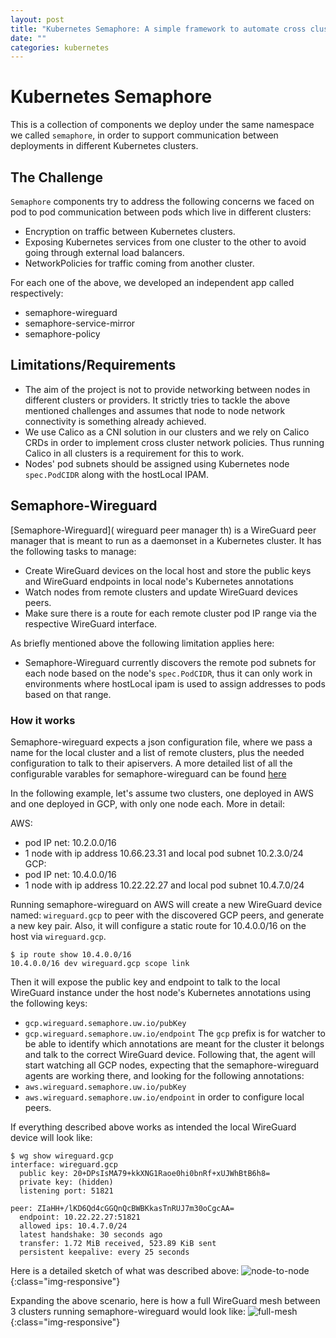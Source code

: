 ```yaml
---
layout: post
title: "Kubernetes Semaphore: A simple framework to automate cross cluster communication"
date: ""
categories: kubernetes
---
```


# Kubernetes Semaphore

This is a collection of components we deploy under the same namespace we called
`semaphore`, in order to support communication between deployments in different
Kubernetes clusters.

## The Challenge

`Semaphore` components try to address the following concerns we faced on pod
to pod communication between pods which live in different clusters:

- Encryption on traffic between Kubernetes clusters.
- Exposing Kubernetes services from one cluster to the other to avoid going
  through external load balancers.
- NetworkPolicies for traffic coming from another cluster.

For each one of the above, we developed an independent app called respectively:
- semaphore-wireguard
- semaphore-service-mirror
- semaphore-policy

## Limitations/Requirements

- The aim of the project is not to provide networking between nodes in different
  clusters or providers. It strictly tries to tackle the above mentioned
  challenges and assumes that node to node network connectivity is something
  already achieved.
- We use Calico as a CNI solution in our clusters and we rely on Calico CRDs in
  order to implement cross cluster network policies. Thus running Calico in all
  clusters is a requirement for this to work.
- Nodes' pod subnets should be assigned using Kubernetes node `spec.PodCIDR`
  along with the hostLocal IPAM.

## Semaphore-Wireguard

[Semaphore-Wireguard]( wireguard peer manager th) is a WireGuard peer manager
that is meant to run as a daemonset in a Kubernetes cluster. It has the
following tasks to manage:
- Create WireGuard devices on the local host and store the public keys and
  WireGuard endpoints in local node's Kubernetes annotations
- Watch nodes from remote clusters and update WireGuard devices peers.
- Make sure there is a route for each remote cluster pod IP range via the
  respective WireGuard interface.

As briefly mentioned above the following limitation applies here:
- Semaphore-Wireguard currently discovers the remote pod subnets for each node
  based on the node's `spec.PodCIDR`, thus it can only work in environments
  where hostLocal ipam is used to assign addresses to pods based on that range.

### How it works

Semaphore-wireguard expects a json configuration file, where we pass a name for
the local cluster and a list of remote clusters, plus the needed configuration
to talk to their apiservers. A more detailed list of all the configurable
varables for semaphore-wireguard can be found
[here](https://github.com/utilitywarehouse/semaphore-wireguard#config)

In the following example, let's assume two clusters, one deployed in AWS and
one deployed in GCP, with only one node each. More in detail:

AWS:
- pod IP net: 10.2.0.0/16
- 1 node with ip address 10.66.23.31 and local pod subnet 10.2.3.0/24
GCP:
- pod IP net: 10.4.0.0/16
- 1 node with ip address 10.22.22.27 and local pod subnet 10.4.7.0/24

Running semaphore-wireguard on AWS will create a new WireGuard device named:
`wireguard.gcp` to peer with the discovered GCP peers, and generate a new key
pair. Also, it will configure a static route for 10.4.0.0/16 on the host via
`wireguard.gcp`.
```
$ ip route show 10.4.0.0/16
10.4.0.0/16 dev wireguard.gcp scope link
```

Then it will expose the public key and endpoint to talk to the local WireGuard
instance under the host node's Kubernetes annotations using the following keys:
- `gcp.wireguard.semaphore.uw.io/pubKey`
- `gcp.wireguard.semaphore.uw.io/endpoint`
The `gcp` prefix is for watcher to be able to identify which annotations are
meant for the cluster it belongs and talk to the correct WireGuard device.
Following that, the agent will start watching all GCP nodes, expecting that the
semaphore-wireguard agents are working there, and looking for the following
annotations:
- `aws.wireguard.semaphore.uw.io/pubKey`
- `aws.wireguard.semaphore.uw.io/endpoint`
in order to configure local peers.

If everything described above works as intended the local WireGuard device will
look like:
```
$ wg show wireguard.gcp
interface: wireguard.gcp
  public key: 20+DPsIsMA79+kkXNG1Raoe0hi0bnRf+xUJWhBtB6h8=
  private key: (hidden)
  listening port: 51821

peer: ZIaHH+/lKD6Qd4cGGQnQcBWBKkasTnRUJ7m30oCgcAA=
  endpoint: 10.22.22.27:51821
  allowed ips: 10.4.7.0/24
  latest handshake: 30 seconds ago
  transfer: 1.72 MiB received, 523.89 KiB sent
  persistent keepalive: every 25 seconds

```

Here is a detailed sketch of what was described above:
![node-to-node]({{site.url}}/blog/png/semaphore-wireguard-node-to-node.png){:class="img-responsive"}

Expanding the above scenario, here is how a full WireGuard mesh between 3
clusters running semaphore-wireguard would look like:
![full-mesh]({{site.url}}/blog/png/semaphore-wireguard-full-mesh-example.png){:class="img-responsive"}
